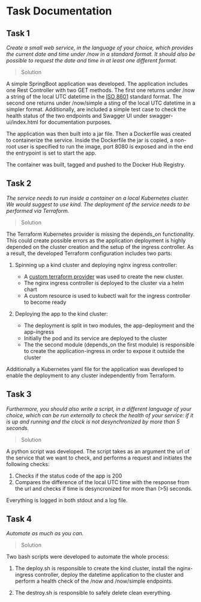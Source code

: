 # Task Documentation

## Task 1

*Create a small web service, in the language of your choice, which provides the current date and time under /now in a standard format. It should also be possible to request the date and time in at least one different format.*

> Solution

A simple SpringBoot application was developed. The application includes one Rest Controller with two GET methods. The first one returns under /now a string of the local UTC datetime in the [ISO 8601](https://en.wikipedia.org/wiki/ISO_8601) standard format. The second one returns under /now/simple a sting of the local UTC datetime in a simpler format. Additionally, are included a simple test case to check the health status of the two endpoints and Swagger UI under swagger-ui/index.html for documentation purposes.

The application was then built into a jar file. Then a Dockerfile was created to containerize the service. Inside the Dockerfile the jar is copied, a non-root user is specified to run the image, port 8080 is exposed and in the end the entrypoint is set to start the app.

The container was built, tagged and pushed to the Docker Hub Registry.

## Task 2

*The service needs to run inside a container on a local Kubernetes cluster. We would suggest to use kind. The deployment of the service needs to be performed via Terraform.*

> Solution

The Terraform Kubernetes provider is missing the depends_on functionality. This could create possible errors as the application deployment is highly depended on the cluster creation and the setup of the ingress controller. As a result, the developed Terraform configuration includes two parts:

1. Spinning up a kind cluster and deploying nginx ingress controller:

    - A [custom terraform provider](https://github.com/kyma-incubator/terraform-provider-kind) was used to create the new cluster.
    - The nginx ingress controller is deployed to the cluster via a helm chart
    - A custom resource is used to kubectl wait for the ingress controller to become ready


2. Deploying the app to the kind cluster:

    - The deployment is split in two modules, the app-deployment and the app-ingress
    - Initially the pod and its service are deployed to the cluster
    - The the second module (depends_on the first module) is responsible to create the application-ingress in order to expose it outside the cluster
 

Additionally a Kubernetes yaml file for the application was developed to enable the deployment to any cluster independently from Terraform.

## Task 3

*Furthermore, you should also write a script, in a different language of your choice, which can be run externally to check the health of your service: if it is up and running and the clock is not desynchronized by more than 5 seconds.*

> Solution

A python script was developed. The script takes as an argument the url of the service that we want to check, and performs a request and initiates the following checks:

1. Checks if the status code of the app is 200
2. Compares the difference of the local UTC time with the response from the url and checks if time is desyncronized for more than (>5) seconds.

Everything is logged in both stdout and a log file.


## Task 4

*Automate as much as you can.*

> Solution

Two bash scripts were developed to automate the whole process:

1. The deploy.sh is responsible to create the kind cluster, install the nginx-ingress controller, deploy the datetime application to the cluster and perform a health check of the /now and /now/simple endpoints.

2. The destroy.sh is responsible to safely delete clean everything.
